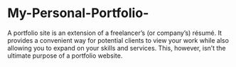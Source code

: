 # My-Personal-Portfolio-
A portfolio site is an extension of a freelancer’s (or company’s) résumé. It provides a convenient way for potential clients to view your work while also allowing you to expand on your skills and services. This, however, isn’t the ultimate purpose of a portfolio website.

